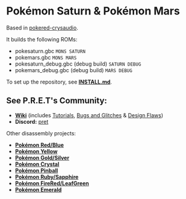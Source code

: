 # Pokémon Saturn & Pokémon Mars

Based in [pokered-crysaudio](https://github.com/dannye/pokered-crysaudio).

It builds the following ROMs:

- pokesaturn.gbc `MONS SATURN`
- pokemars.gbc `MONS MARS`
- pokesaturn_debug.gbc (debug build) `SATURN DEBUG`
- pokemars_debug.gbc (debug build) `MARS DEBUG`

To set up the repository, see [**INSTALL.md**](INSTALL.md).


## See P.R.E.T's Community:

- [**Wiki**](https://github.com/pret/pokered/wiki) (includes [Tutorials](https://github.com/pret/pokered/wiki/Tutorials), [Bugs and Glitches](https://github.com/pret/pokered/wiki/Bugs-and-Glitches) & [Design Flaws](https://github.com/pret/pokered/wiki/Design-Flaws))
- **Discord:** [pret](https://discord.gg/d5dubZ3)

Other disassembly projects:

- [**Pokémon Red/Blue**](https://github.com/pret/pokered)
- [**Pokémon Yellow**](https://github.com/pret/pokeyellow)
- [**Pokémon Gold/Silver**](https://github.com/pret/pokegold)
- [**Pokémon Crystal**](https://github.com/pret/pokecrystal)
- [**Pokémon Pinball**](https://github.com/pret/pokepinball)
- [**Pokémon Ruby/Sapphire**](https://github.com/pret/pokeruby)
- [**Pokémon FireRed/LeafGreen**](https://github.com/pret/pokefirered)
- [**Pokémon Emerald**](https://github.com/pret/pokeemerald)
